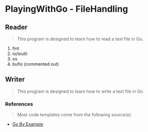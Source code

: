 # PlayingWithGo - FileHandling

## Reader
> This program is designed to learn how to read a text file in Go.
1. fmt
1. io/ioutil
1. os
1. bufio (commented out)

## Writer
> This program is designed to learn how to write a text file in Go

### References
> Most code templates come from the following source(s):
* [Go By Example](https://gobyexample.com/)

